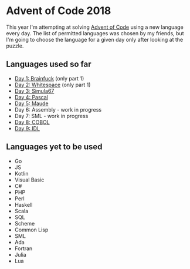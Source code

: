# Advent of Code 2018

This year I'm attempting at solving [Advent of Code](https://adventofcode.com/)
using a new language every day. The list of permitted languages was chosen by my
friends, but I'm going to choose the language for a given day only after looking
at the puzzle.

## Languages used so far

- [Day 1: Brainfuck](day1.bf) (only part 1)
- [Day 2: Whitespace](day2.ws) (only part 1)
- [Day 3: Simula67](day3prog.sim)
- [Day 4: Pascal](day4prog.pas)
- [Day 5: Maude](day5.maude)
- Day 6: Assembly - work in progress
- Day 7: SML - work in progress
- [Day 8: COBOL](day8prog.cob)
- [Day 9: IDL](day9.pro)

## Languages yet to be used

- Go
- JS
- Kotlin
- Visual Basic
- C#
- PHP
- Perl
- Haskell
- Scala
- SQL
- Scheme
- Common Lisp
- SML
- Ada
- Fortran
- Julia
- Lua

